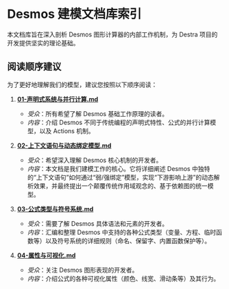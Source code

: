 # Desmos 建模文档库索引

本文档库旨在深入剖析 Desmos 图形计算器的内部工作机制，为 Destra 项目的开发提供坚实的理论基础。

## 阅读顺序建议

为了更好地理解我们的模型，建议您按照以下顺序阅读：

1.  **[01-声明式系统与并行计算.md](./01-声明式系统与并行计算.md)**
    -   *受众*：所有希望了解 Desmos 基础工作原理的读者。
    -   *内容*：介绍 Desmos 不同于传统编程的声明式特性、公式的并行计算模型，以及 Actions 机制。

2.  **[02-上下文语句与动态绑定模型.md](./02-上下文语句与动态绑定模型.md)**
    -   *受众*：希望深入理解 Desmos 核心机制的开发者。
    -   *内容*：本文档是我们建模工作的核心。它将详细阐述 Desmos 中独特的“上下文语句”如何通过“弱/强绑定”模型，实现“下游影响上游”的动态解析效果，并最终提出一个颠覆传统作用域观念的、基于依赖图的统一模型。

3.  **[03-公式类型与符号系统.md](./03-公式类型与符号系统.md)**
    -   *受众*：需要了解 Desmos 具体语法和元素的开发者。
    -   *内容*：汇编和整理 Desmos 中支持的各种公式类型（变量、方程、临时函数等）以及符号系统的详细规则（命名、保留字、内置函数保护等）。

4.  **[04-属性与可视化.md](./04-属性与可视化.md)**
    -   *受众*：关注 Desmos 图形表现的开发者。
    -   *内容*：介绍公式的各种可视化属性（颜色、线宽、滑动条等）及其行为。
